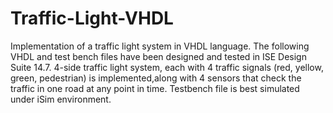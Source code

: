 # Traffic-Light-VHDL
Implementation of a traffic light system in VHDL language.
The following VHDL and test bench files have been designed and tested in ISE Design Suite 14.7.
4-side traffic light system, each with 4 traffic signals (red, yellow, green, pedestrian) is implemented,along with 4 sensors that check the traffic in one road at any point in time.
Testbench file is best simulated under iSim environment.

